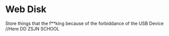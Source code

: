 # Web Disk
Store things that the f**king because of the forbiddance of the USB Device  
//Here DD ZSJN SCHOOL 